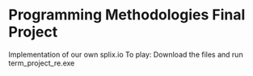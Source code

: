 # Programming Methodologies Final Project
Implementation of our own splix.io
To play: Download the files and run term_project_re.exe
